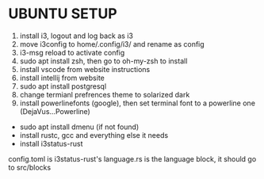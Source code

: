 # UBUNTU SETUP
1. install i3, logout and log back as i3 
2. move i3config to home/.config/i3/ and rename as config
3. i3-msg reload to activate config
4. sudo apt install zsh, then go to oh-my-zsh to install
5. install vscode from website instructions
6. install intellij from website 
7. sudo apt install postgresql
8. change termianl prefrences theme to solarized dark 
9. install powerlinefonts  (google), then set terminal font to a powerline one (DejaVus...Powerline)
- sudo apt install dmenu (if not found)
- install rustc, gcc and everything else it needs
- install i3status-rust


config.toml is i3status-rust's
language.rs is the language block, it should go to src/blocks
